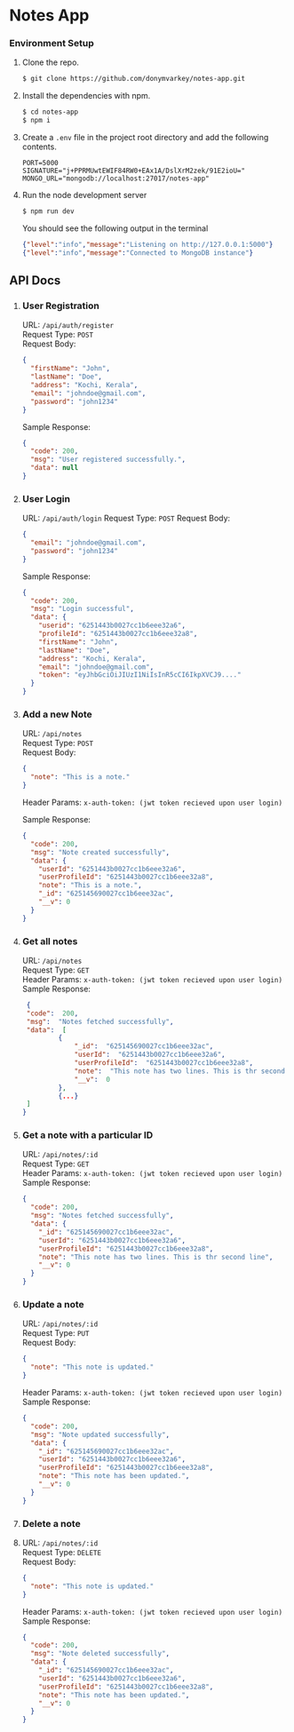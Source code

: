 # Notes App

### Environment Setup

1. Clone the repo.
   ```bash
   $ git clone https://github.com/donymvarkey/notes-app.git
   ```
2. Install the dependencies with npm.
   ```bash
   $ cd notes-app
   $ npm i
   ```
3. Create a `.env` file in the project root directory and add the following contents.
   ```
   PORT=5000
   SIGNATURE="j+PPRMUwtEWIF84RW0+EAx1A/DslXrM2zek/91E2ioU="
   MONGO_URL="mongodb://localhost:27017/notes-app"
   ```
4. Run the node development server
   ```bash
   $ npm run dev
   ```
   You should see the following output in the terminal
   ```json
   {"level":"info","message":"Listening on http://127.0.0.1:5000"}
   {"level":"info","message":"Connected to MongoDB instance"}
   ```

## API Docs

1. ### User Registration
   URL: `/api/auth/register`<br/>
   Request Type: `POST`<br/>
   Request Body:
   ```json
   {
     "firstName": "John",
     "lastName": "Doe",
     "address": "Kochi, Kerala",
     "email": "johndoe@gmail.com",
     "password": "john1234"
   }
   ```
   Sample Response:
   ```json
   {
     "code": 200,
     "msg": "User registered successfully.",
     "data": null
   }
   ```
2. ### User Login
   URL: `/api/auth/login`
   Request Type: `POST`
   Request Body:
   ```json
   {
     "email": "johndoe@gmail.com",
     "password": "john1234"
   }
   ```
   Sample Response:
   ```json
   {
     "code": 200,
     "msg": "Login successful",
     "data": {
       "userid": "6251443b0027cc1b6eee32a6",
       "profileId": "6251443b0027cc1b6eee32a8",
       "firstName": "John",
       "lastName": "Doe",
       "address": "Kochi, Kerala",
       "email": "johndoe@gmail.com",
       "token": "eyJhbGciOiJIUzI1NiIsInR5cCI6IkpXVCJ9...."
     }
   }
   ```
3. ### Add a new Note

   URL: `/api/notes`<br/>
   Request Type: `POST`<br />
   Request Body:

   ```json
   {
     "note": "This is a note."
   }
   ```

   Header Params:
   `x-auth-token: (jwt token recieved upon user login)`

   Sample Response:

   ```json
   {
     "code": 200,
     "msg": "Note created successfully",
     "data": {
       "userId": "6251443b0027cc1b6eee32a6",
       "userProfileId": "6251443b0027cc1b6eee32a8",
       "note": "This is a note.",
       "_id": "625145690027cc1b6eee32ac",
       "__v": 0
     }
   }
   ```

4. ### Get all notes
   URL: `/api/notes`<br/>
   Request Type: `GET`<br/>
   Header Params:
   `x-auth-token: (jwt token recieved upon user login)`<br/>
   Sample Response:
   ```json
    {
   	"code":  200,
   	"msg":  "Notes fetched successfully",
   	"data":  [
   			{
   				"_id":  "625145690027cc1b6eee32ac",
   				"userId":  "6251443b0027cc1b6eee32a6",
   				"userProfileId":  "6251443b0027cc1b6eee32a8",
   				"note":  "This note has two lines. This is thr second line",
   				"__v":  0
   			},
   			{...}
   	]
   }
   ```
5. ### Get a note with a particular ID
   URL: `/api/notes/:id`<br/>
   Request Type: `GET`<br/>
   Header Params:
   `x-auth-token: (jwt token recieved upon user login)`<br/>
   Sample Response:
   ```json
   {
     "code": 200,
     "msg": "Notes fetched successfully",
     "data": {
       "_id": "625145690027cc1b6eee32ac",
       "userId": "6251443b0027cc1b6eee32a6",
       "userProfileId": "6251443b0027cc1b6eee32a8",
       "note": "This note has two lines. This is thr second line",
       "__v": 0
     }
   }
   ```
6. ### Update a note

   URL: `/api/notes/:id`<br/>
   Request Type: `PUT`<br/>
   Request Body:

   ```json
   {
     "note": "This note is updated."
   }
   ```

   Header Params:
   `x-auth-token: (jwt token recieved upon user login)`
   Sample Response:

   ```json
   {
     "code": 200,
     "msg": "Note updated successfully",
     "data": {
       "_id": "625145690027cc1b6eee32ac",
       "userId": "6251443b0027cc1b6eee32a6",
       "userProfileId": "6251443b0027cc1b6eee32a8",
       "note": "This note has been updated.",
       "__v": 0
     }
   }
   ```

7. ### Delete a note
8. URL: `/api/notes/:id`<br/>
   Request Type: `DELETE`<br/>
   Request Body:

   ```json
   {
     "note": "This note is updated."
   }
   ```

   Header Params:
   `x-auth-token: (jwt token recieved upon user login)`
   Sample Response:

   ```json
   {
     "code": 200,
     "msg": "Note deleted successfully",
     "data": {
       "_id": "625145690027cc1b6eee32ac",
       "userId": "6251443b0027cc1b6eee32a6",
       "userProfileId": "6251443b0027cc1b6eee32a8",
       "note": "This note has been updated.",
       "__v": 0
     }
   }
   ```
